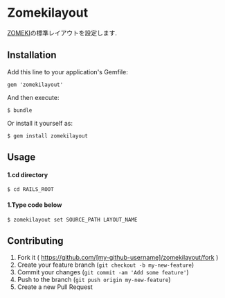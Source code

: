 # Zomekilayout

[ZOMEKI](http://zomeki.jp/)の標準レイアウトを設定します.

## Installation

Add this line to your application's Gemfile:

    gem 'zomekilayout'

And then execute:

    $ bundle

Or install it yourself as:

    $ gem install zomekilayout

## Usage

#### 1.cd directory

    $ cd RAILS_ROOT
    
#### 1.Type code below

    $ zomekilayout set SOURCE_PATH LAYOUT_NAME

## Contributing

1. Fork it ( https://github.com/[my-github-username]/zomekilayout/fork )
2. Create your feature branch (`git checkout -b my-new-feature`)
3. Commit your changes (`git commit -am 'Add some feature'`)
4. Push to the branch (`git push origin my-new-feature`)
5. Create a new Pull Request
